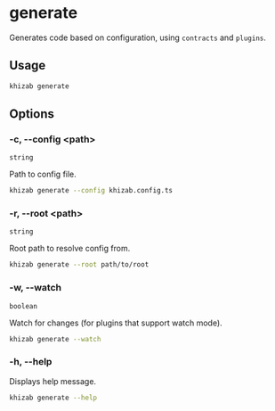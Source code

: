 # generate

Generates code based on configuration, using `contracts` and `plugins`.

## Usage

```bash
khizab generate 
```

## Options

### -c, --config \<path\>

`string`

Path to config file.

```bash
khizab generate --config khizab.config.ts
```

### -r, --root \<path\>

`string`

Root path to resolve config from.

```bash
khizab generate --root path/to/root
```

### -w, --watch

`boolean`

Watch for changes (for plugins that support watch mode).

```bash
khizab generate --watch
```

### -h, --help

Displays help message.

```bash
khizab generate --help
```